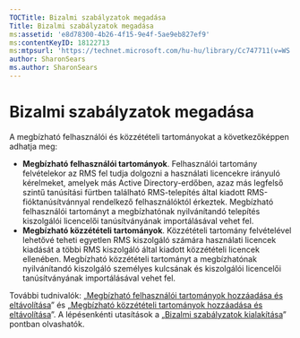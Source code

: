 ```yaml
---
TOCTitle: Bizalmi szabályzatok megadása
Title: Bizalmi szabályzatok megadása
ms:assetid: 'e8d78300-4b26-4f15-9e4f-5ae9eb827ef9'
ms:contentKeyID: 18122713
ms:mtpsurl: 'https://technet.microsoft.com/hu-hu/library/Cc747711(v=WS.10)'
author: SharonSears
ms.author: SharonSears
---
```


Bizalmi szabályzatok megadása
=============================

A megbízható felhasználói és közzétételi tartományokat a következőképpen adhatja meg:

-   **Megbízható felhasználói tartományok**. Felhasználói tartomány felvételekor az RMS fel tudja dolgozni a használati licencekre irányuló kérelmeket, amelyek más Active Directory-erdőben, azaz más legfelső szintű tanúsítási fürtben található RMS-telepítés által kiadott RMS-fióktanúsítvánnyal rendelkező felhasználóktól érkeztek. Megbízható felhasználói tartományt a megbízhatónak nyilvánítandó telepítés kiszolgálói licencelői tanúsítványának importálásával vehet fel.
-   **Megbízható közzétételi tartományok**. Közzétételi tartomány felvételével lehetővé teheti egyetlen RMS kiszolgáló számára használati licencek kiadását a többi RMS kiszolgáló által kiadott közzétételi licencek ellenében. Megbízható közzétételi tartományt a megbízhatónak nyilvánítandó kiszolgáló személyes kulcsának és kiszolgálói licencelői tanúsítványának importálásával vehet fel.

További tudnivalók: „[Megbízható felhasználói tartományok hozzáadása és eltávolítása](https://technet.microsoft.com/7c440b15-01c4-49f1-b43c-00f67f3388c1)” és „[Megbízható közzétételi tartományok hozzáadása és eltávolítása](https://technet.microsoft.com/d87b502d-5497-4ccd-badf-f6807d587cee)”. A lépésenkénti utasítások a „[Bizalmi szabályzatok kialakítása](https://technet.microsoft.com/6c2be3c2-1837-4de4-a72e-3ba3eec3321d)” pontban olvashatók.
